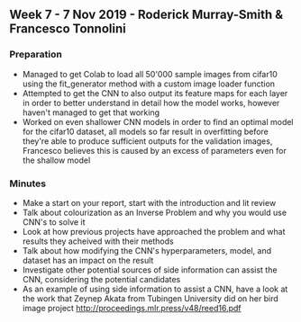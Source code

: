 ## Week 7 - 7 Nov 2019 - Roderick Murray-Smith & Francesco Tonnolini

### Preparation
* Managed to get Colab to load all 50'000 sample images from cifar10 using the fit_generator method with a custom image loader function
* Attempted to get the CNN to also output its feature maps for each layer in order to better understand in detail how the model works, however haven't managed to get that working
* Worked on even shallower CNN models in order to find an optimal model for the cifar10 dataset, all models so far result in overfitting before they're able to produce sufficient outputs for the validation images, Francesco believes this is caused by an excess of parameters even for the shallow model

### Minutes
* Make a start on your report, start with the introduction and lit review
* Talk about colourization as an Inverse Problem and why you would use CNN's to solve it
* Look at how previous projects have approached the problem and what results they acheived with their methods 
* Talk about how modifying the CNN's hyperparameters, model, and dataset has an impact on the result 
* Investigate other potential sources of side information can assist the CNN, considering the potential candidates
* As an example of using side information to assist a CNN, have a look at the work that Zeynep Akata from Tubingen University did on her bird image project http://proceedings.mlr.press/v48/reed16.pdf
